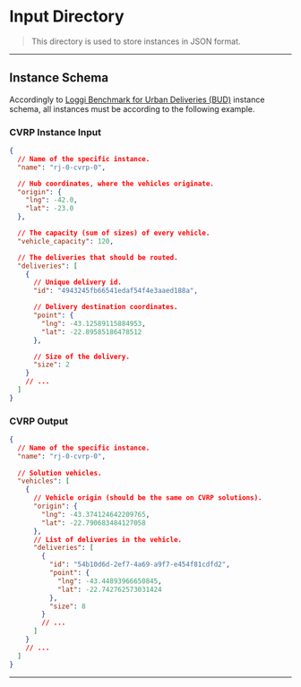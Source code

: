 # **Input Directory**
> This directory is used to store instances in JSON format.
---
## **Instance Schema**
Accordingly to [Loggi Benchmark for Urban Deliveries (BUD)](https://github.com/loggi/loggibud) instance schema, all instances must be according to the following example.

### **CVRP Instance Input**
```json
{
  // Name of the specific instance.
  "name": "rj-0-cvrp-0",

  // Hub coordinates, where the vehicles originate.
  "origin": {
    "lng": -42.0,
    "lat": -23.0
  },

  // The capacity (sum of sizes) of every vehicle.
  "vehicle_capacity": 120,

  // The deliveries that should be routed.
  "deliveries": [
    {
      // Unique delivery id.
      "id": "4943245fb66541edaf54f4e3aaed188a",

      // Delivery destination coordinates.
      "point": {
        "lng": -43.12589115884953,
        "lat": -22.89585186478512
      },

      // Size of the delivery.
      "size": 2
    }
    // ...
  ]
}
```
### **CVRP Output**
```json
{
  // Name of the specific instance.
  "name": "rj-0-cvrp-0",
  
  // Solution vehicles.
  "vehicles": [
    {
      // Vehicle origin (should be the same on CVRP solutions).
      "origin": {
        "lng": -43.374124642209765, 
        "lat": -22.790683484127058
      }, 
      // List of deliveries in the vehicle.
      "deliveries": [
        {
          "id": "54b10d6d-2ef7-4a69-a9f7-e454f81cdfd2",
          "point": {
            "lng": -43.44893966650845, 
            "lat": -22.742762573031424
          },
          "size": 8
        }
        // ...
      ]
    }
    // ...
  ]
}
```
---